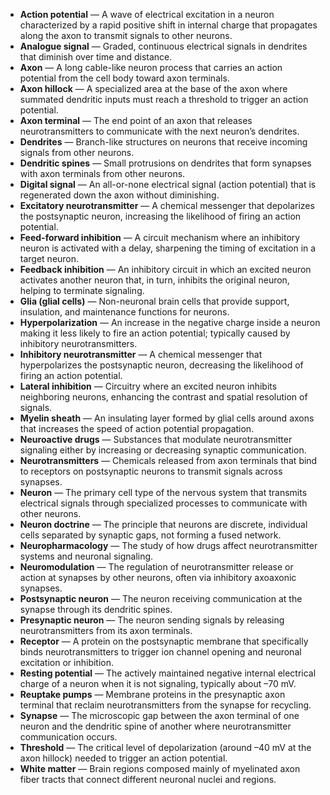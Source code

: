 - **Action potential** — A wave of electrical excitation in a neuron characterized by a rapid positive shift in internal charge that propagates along the axon to transmit signals to other neurons.  
- **Analogue signal** — Graded, continuous electrical signals in dendrites that diminish over time and distance.  
- **Axon** — A long cable-like neuron process that carries an action potential from the cell body toward axon terminals.  
- **Axon hillock** — A specialized area at the base of the axon where summated dendritic inputs must reach a threshold to trigger an action potential.  
- **Axon terminal** — The end point of an axon that releases neurotransmitters to communicate with the next neuron’s dendrites.  
- **Dendrites** — Branch-like structures on neurons that receive incoming signals from other neurons.  
- **Dendritic spines** — Small protrusions on dendrites that form synapses with axon terminals from other neurons.  
- **Digital signal** — An all-or-none electrical signal (action potential) that is regenerated down the axon without diminishing.  
- **Excitatory neurotransmitter** — A chemical messenger that depolarizes the postsynaptic neuron, increasing the likelihood of firing an action potential.  
- **Feed-forward inhibition** — A circuit mechanism where an inhibitory neuron is activated with a delay, sharpening the timing of excitation in a target neuron.  
- **Feedback inhibition** — An inhibitory circuit in which an excited neuron activates another neuron that, in turn, inhibits the original neuron, helping to terminate signaling.  
- **Glia (glial cells)** — Non-neuronal brain cells that provide support, insulation, and maintenance functions for neurons.  
- **Hyperpolarization** — An increase in the negative charge inside a neuron making it less likely to fire an action potential; typically caused by inhibitory neurotransmitters.  
- **Inhibitory neurotransmitter** — A chemical messenger that hyperpolarizes the postsynaptic neuron, decreasing the likelihood of firing an action potential.  
- **Lateral inhibition** — Circuitry where an excited neuron inhibits neighboring neurons, enhancing the contrast and spatial resolution of signals.  
- **Myelin sheath** — An insulating layer formed by glial cells around axons that increases the speed of action potential propagation.  
- **Neuroactive drugs** — Substances that modulate neurotransmitter signaling either by increasing or decreasing synaptic communication.  
- **Neurotransmitters** — Chemicals released from axon terminals that bind to receptors on postsynaptic neurons to transmit signals across synapses.  
- **Neuron** — The primary cell type of the nervous system that transmits electrical signals through specialized processes to communicate with other neurons.  
- **Neuron doctrine** — The principle that neurons are discrete, individual cells separated by synaptic gaps, not forming a fused network.  
- **Neuropharmacology** — The study of how drugs affect neurotransmitter systems and neuronal signaling.  
- **Neuromodulation** — The regulation of neurotransmitter release or action at synapses by other neurons, often via inhibitory axoaxonic synapses.  
- **Postsynaptic neuron** — The neuron receiving communication at the synapse through its dendritic spines.  
- **Presynaptic neuron** — The neuron sending signals by releasing neurotransmitters from its axon terminals.  
- **Receptor** — A protein on the postsynaptic membrane that specifically binds neurotransmitters to trigger ion channel opening and neuronal excitation or inhibition.  
- **Resting potential** — The actively maintained negative internal electrical charge of a neuron when it is not signaling, typically about –70 mV.  
- **Reuptake pumps** — Membrane proteins in the presynaptic axon terminal that reclaim neurotransmitters from the synapse for recycling.  
- **Synapse** — The microscopic gap between the axon terminal of one neuron and the dendritic spine of another where neurotransmitter communication occurs.  
- **Threshold** — The critical level of depolarization (around –40 mV at the axon hillock) needed to trigger an action potential.  
- **White matter** — Brain regions composed mainly of myelinated axon fiber tracts that connect different neuronal nuclei and regions.
